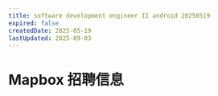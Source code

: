 ```yaml
---
title: software development engineer II android 20250519
expired: false
createdDate: 2025-05-19
lastUpdated: 2025-09-03
---
```


# Mapbox 招聘信息

<JobPostingTable job-posting-json-path="mapbox/data/software-development-engineer-android-20250519" />